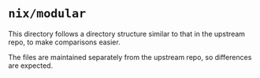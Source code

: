 # `nix/modular`

This directory follows a directory structure similar to that in the upstream repo,
to make comparisons easier.

The files are maintained separately from the upstream repo, so differences are expected.
